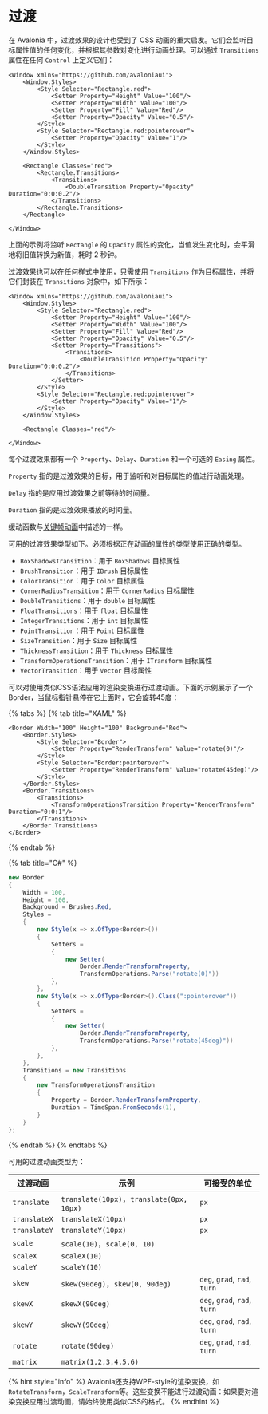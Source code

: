 # 过渡

在 Avalonia 中，过渡效果的设计也受到了 CSS 动画的重大启发。它们会监听目标属性值的任何变化，并根据其参数对变化进行动画处理。可以通过 `Transitions` 属性在任何 `Control` 上定义它们：

```markup
<Window xmlns="https://github.com/avaloniaui">
    <Window.Styles>
        <Style Selector="Rectangle.red">
            <Setter Property="Height" Value="100"/>
            <Setter Property="Width" Value="100"/>
            <Setter Property="Fill" Value="Red"/>
            <Setter Property="Opacity" Value="0.5"/>
        </Style>
        <Style Selector="Rectangle.red:pointerover">
            <Setter Property="Opacity" Value="1"/>
        </Style>
    </Window.Styles>

    <Rectangle Classes="red">
        <Rectangle.Transitions>
            <Transitions>
                <DoubleTransition Property="Opacity" Duration="0:0:0.2"/>
            </Transitions>
        </Rectangle.Transitions>
    </Rectangle>

</Window>
```

上面的示例将监听 `Rectangle` 的 `Opacity` 属性的变化，当值发生变化时，会平滑地将旧值转换为新值，耗时 2 秒钟。

过渡效果也可以在任何样式中使用，只需使用 `Transitions` 作为目标属性，并将它们封装在 `Transitions` 对象中，如下所示：

```markup
<Window xmlns="https://github.com/avaloniaui">
    <Window.Styles>
        <Style Selector="Rectangle.red">
            <Setter Property="Height" Value="100"/>
            <Setter Property="Width" Value="100"/>
            <Setter Property="Fill" Value="Red"/>
            <Setter Property="Opacity" Value="0.5"/>
            <Setter Property="Transitions">
                <Transitions>
                    <DoubleTransition Property="Opacity" Duration="0:0:0.2"/>
                </Transitions>
            </Setter>
        </Style>
        <Style Selector="Rectangle.red:pointerover">
            <Setter Property="Opacity" Value="1"/>
        </Style>
    </Window.Styles>

    <Rectangle Classes="red"/>

</Window>
```

每个过渡效果都有一个 `Property`、`Delay`、`Duration` 和一个可选的 `Easing` 属性。

`Property` 指的是过渡效果的目标，用于监听和对目标属性的值进行动画处理。

`Delay` 指的是应用过渡效果之前等待的时间量。

`Duration` 指的是过渡效果播放的时间量。

缓动函数与[关键帧动画](https://docs.avaloniaui.net/docs/animations/keyframe-animations#easings)中描述的一样。

可用的过渡效果类型如下。必须根据正在动画的属性的类型使用正确的类型。

* `BoxShadowsTransition`：用于 `BoxShadows` 目标属性
* `BrushTransition`：用于 `IBrush` 目标属性
* `ColorTransition`：用于 `Color` 目标属性
* `CornerRadiusTransition`：用于 `CornerRadius` 目标属性
* `DoubleTransitions`：用于 `double` 目标属性
* `FloatTransitions`：用于 `float` 目标属性
* `IntegerTransitions`：用于 `int` 目标属性
* `PointTransition`：用于 `Point` 目标属性
* `SizeTransition`：用于 `Size` 目标属性
* `ThicknessTransition`：用于 `Thickness` 目标属性
* `TransformOperationsTransition`：用于 `ITransform` 目标属性
* `VectorTransition`：用于 `Vector` 目标属性

可以对使用类似CSS语法应用的渲染变换进行过渡动画。下面的示例展示了一个Border，当鼠标指针悬停在它上面时，它会旋转45度：

{% tabs %}
{% tab title="XAML" %}
```markup
<Border Width="100" Height="100" Background="Red">
    <Border.Styles>
        <Style Selector="Border">
            <Setter Property="RenderTransform" Value="rotate(0)"/>
        </Style>
        <Style Selector="Border:pointerover">
            <Setter Property="RenderTransform" Value="rotate(45deg)"/>
        </Style>
    </Border.Styles>
    <Border.Transitions>
        <Transitions>
            <TransformOperationsTransition Property="RenderTransform" Duration="0:0:1"/>
        </Transitions>
    </Border.Transitions>
</Border>
```
{% endtab %}

{% tab title="C#" %}
```csharp
new Border
{
    Width = 100,
    Height = 100,
    Background = Brushes.Red,
    Styles =
    {
        new Style(x => x.OfType<Border>())
        {
            Setters =
            {
                new Setter(
                    Border.RenderTransformProperty,
                    TransformOperations.Parse("rotate(0)"))
            },
        },
        new Style(x => x.OfType<Border>().Class(":pointerover"))
        {
            Setters =
            {
                new Setter(
                    Border.RenderTransformProperty,
                    TransformOperations.Parse("rotate(45deg)"))
            },
        },
    },
    Transitions = new Transitions
    {
        new TransformOperationsTransition
        {
            Property = Border.RenderTransformProperty,
            Duration = TimeSpan.FromSeconds(1),
        }
    }
};
```
{% endtab %}
{% endtabs %}

可用的过渡动画类型为：

| 过渡动画         | 示例                                       | 可接受的单位                       |
| ------------ | ---------------------------------------- | ---------------------------- |
| `translate`  | `translate(10px)`，`translate(0px, 10px)` | `px`                         |
| `translateX` | `translateX(10px)`                       | `px`                         |
| `translateY` | `translateY(10px)`                       | `px`                         |
| `scale`      | `scale(10)`，`scale(0, 10)`               |                              |
| `scaleX`     | `scaleX(10)`                             |                              |
| `scaleY`     | `scaleY(10)`                             |                              |
| `skew`       | `skew(90deg)`，`skew(0, 90deg)`           | `deg`, `grad`, `rad`, `turn` |
| `skewX`      | `skewX(90deg)`                           | `deg`, `grad`, `rad`, `turn` |
| `skewY`      | `skewY(90deg)`                           | `deg`, `grad`, `rad`, `turn` |
| `rotate`     | `rotate(90deg)`                          | `deg`, `grad`, `rad`, `turn` |
| `matrix`     | `matrix(1,2,3,4,5,6)`                    |                              |

{% hint style="info" %}
Avalonia还支持WPF-style的渲染变换，如`RotateTransform`，`ScaleTransform`等。这些变换不能进行过渡动画：如果要对渲染变换应用过渡动画，请始终使用类似CSS的格式。
{% endhint %}
